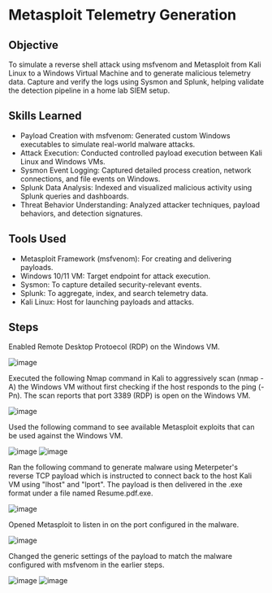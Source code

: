 # Metasploit Telemetry Generation

## Objective

To simulate a reverse shell attack using msfvenom and Metasploit from Kali Linux to a Windows Virtual Machine and to generate malicious telemetry data. Capture and verify the logs using Sysmon and Splunk, helping validate the detection pipeline in a home lab SIEM setup.

## Skills Learned

- Payload Creation with msfvenom: Generated custom Windows executables to simulate real-world malware attacks.
- Attack Execution: Conducted controlled payload execution between Kali Linux and Windows VMs.
- Sysmon Event Logging: Captured detailed process creation, network connections, and file events on Windows.
- Splunk Data Analysis: Indexed and visualized malicious activity using Splunk queries and dashboards.
- Threat Behavior Understanding: Analyzed attacker techniques, payload behaviors, and detection signatures.

## Tools Used

- Metasploit Framework (msfvenom): For creating and delivering payloads.
- Windows 10/11 VM: Target endpoint for attack execution.
- Sysmon: To capture detailed security-relevant events.
- Splunk: To aggregate, index, and search telemetry data.
- Kali Linux: Host for launching payloads and attacks.

## Steps

Enabled Remote Desktop Protoecol (RDP) on the Windows VM.

![image](https://github.com/user-attachments/assets/97fb841c-4e35-4c95-ae7c-abdb1699edd7)

Executed the following Nmap command in Kali to aggressively scan (nmap -A) the Windows VM without first checking if the host responds to the ping (-Pn). The scan reports that port 3389 (RDP) is open on the Windows VM.

![image](https://github.com/user-attachments/assets/42a65f0e-5b7d-4481-8bb0-25367ddbc761)

Used the following command to see available Metasploit exploits that can be used against the Windows VM.

![image](https://github.com/user-attachments/assets/be62d66f-eb83-4b86-9826-8fa39c0a978e)
![image](https://github.com/user-attachments/assets/d746e137-3f71-4dcf-8cca-53f7dcd58f0b)

Ran the following command to generate malware using Meterpeter's reverse TCP payload which is instructed to connect back to the host Kali VM using "lhost" and "lport". The payload is then delivered in the .exe format under a file named Resume.pdf.exe.

![image](https://github.com/user-attachments/assets/2323e4a7-f071-43f1-bde4-9301a840ffe5)

Opened Metasploit to listen in on the port configured in the malware.

![image](https://github.com/user-attachments/assets/e31a0770-e081-410d-bcb8-049a5d163e8d)

Changed the generic settings of the payload to match the malware configured with msfvenom in the earlier steps.

![image](https://github.com/user-attachments/assets/e579efef-7839-4847-ad7e-d3ce482b756c)
![image](https://github.com/user-attachments/assets/e445a3f7-af46-48e0-bb1a-525b7f7962c7)




